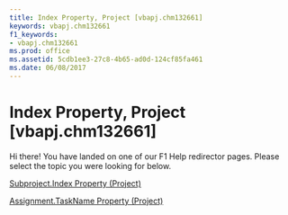 ```yaml
---
title: Index Property, Project [vbapj.chm132661]
keywords: vbapj.chm132661
f1_keywords:
- vbapj.chm132661
ms.prod: office
ms.assetid: 5cdb1ee3-27c8-4b65-ad0d-124cf85fa461
ms.date: 06/08/2017
---
```



# Index Property, Project [vbapj.chm132661]

Hi there! You have landed on one of our F1 Help redirector pages. Please select the topic you were looking for below.

[Subproject.Index Property (Project)](http://msdn.microsoft.com/library/90cb228c-e757-3826-7735-5ff169477171%28Office.15%29.aspx)

[Assignment.TaskName Property (Project)](http://msdn.microsoft.com/library/9fb4480c-520d-1a8b-a07f-b83497e07467%28Office.15%29.aspx)



